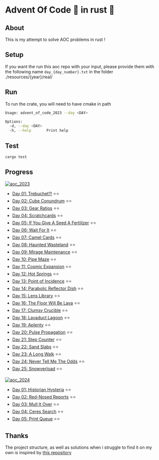 # Advent Of Code 🎁 in rust 🦀

## About

This is my attempt to solve AOC problems in rust !

## Setup

If you want the run this aoc repo with your input, please provide them with the following name `day_{day_number}.txt`
in the folder ./resources/{year}/real/

## Run

To run the crate, you will need to have cmake in path

```sh
Usage: advent_of_code_2023 --day <DAY>

Options:
  -d, --day <DAY>
  -h, --help       Print help
```

## Test

```sh
cargo test
```

## Progress

[![aoc_2023](https://github.com/dirdr/advent_of_code/actions/workflows/aoc_2023.yml/badge.svg)](https://github.com/dirdr/advent_of_code/actions/workflows/aoc_2023.yml)

- [Day 01: Trebuchet?!](aoc_2023/src/day01.rs) ⭐⭐
- [Day 02: Cube Conundrum](aoc_2023/src/day02.rs) ⭐⭐
- [Day 03: Gear Ratios](aoc_2023/src/day03.rs) ⭐⭐
- [Day 04: Scratchcards](aoc_2023/src/day04.rs) ⭐⭐
- [Day 05: If You Give A Seed A Fertilizer](aoc_2023/src/day05.rs) ⭐⭐
- [Day 06: Wait For It](aoc_2023/src/day06.rs) ⭐⭐
- [Day 07: Camel Cards](aoc_2023/src/day07.rs) ⭐⭐
- [Day 08: Haunted Wasteland](aoc_2023/src/day08.rs) ⭐⭐
- [Day 09: Mirage Maintenance](aoc_2023/src/day09.rs) ⭐⭐
- [Day 10: Pipe Maze](aoc_2023/src/day10.rs) ⭐⭐
- [Day 11: Cosmic Expansion](aoc_2023/src/day11.rs) ⭐⭐
- [Day 12: Hot Springs](aoc_2023/src/day12.rs) ⭐⭐
- [Day 13: Point of Incidence](aoc_2023/src/day13.rs) ⭐⭐
- [Day 14: Parabolic Reflector Dish](aoc_2023/src/day14.rs) ⭐⭐
- [Day 15: Lens Library](aoc_2023src/day15.rs) ⭐⭐
- [Day 16: The Floor Will Be Lava](aoc_2023/src/day16.rs) ⭐⭐
- [Day 17: Clumsy Crucible](aoc_2023/src/day17.rs) ⭐⭐
- [Day 18: Lavaduct Lagoon](aoc_2023/src/day18.rs) ⭐⭐
- [Day 19: Aplenty](aoc_2023/src/day19.rs) ⭐⭐
- [Day 20: Pulse Propagation](aoc_2023/src/day20.rs) ⭐⭐
- [Day 21: Step Counter](aoc_2023/src/day21.rs) ⭐⭐
- [Day 22: Sand Slabs](aoc_2023/src/day22.rs) ⭐⭐
- [Day 23: A Long Walk](aoc_2023/src/day23.rs) ⭐⭐
- [Day 24: Never Tell Me The Odds](aoc_2023/src/day24.rs) ⭐⭐
- [Day 25: Snowverload](aoc_2023/src/day25.rs) ⭐⭐

[![aoc_2024](https://github.com/dirdr/advent_of_code/actions/workflows/aoc_2024.yml/badge.svg)](https://github.com/dirdr/advent_of_code/actions/workflows/aoc_2024.yml)

- [Day 01: Historian Hysteria](aoc_2024/src/day01.rs) ⭐⭐
- [Day 02: Red-Nosed Reports](aoc_2024/src/day02.rs) ⭐⭐
- [Day 03: Mull It Over](aoc_2024/src/day03.rs) ⭐⭐
- [Day 04: Ceres Search](aoc_2024/src/day04.rs) ⭐⭐
- [Day 05: Print Queue](aoc_2024/src/day05.rs) ⭐⭐

## Thanks

The project structure, as well as solutions when i struggle to find it on my own is inspired by [this repository](https://github.com/Basicprogrammer10/advent-of-code)
